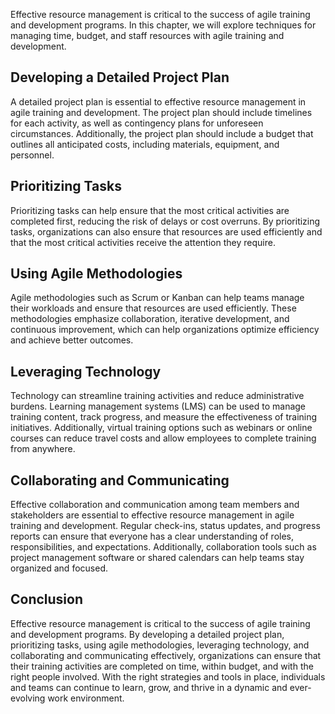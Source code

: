 
Effective resource management is critical to the success of agile training and development programs. In this chapter, we will explore techniques for managing time, budget, and staff resources with agile training and development.

Developing a Detailed Project Plan
----------------------------------

A detailed project plan is essential to effective resource management in agile training and development. The project plan should include timelines for each activity, as well as contingency plans for unforeseen circumstances. Additionally, the project plan should include a budget that outlines all anticipated costs, including materials, equipment, and personnel.

Prioritizing Tasks
------------------

Prioritizing tasks can help ensure that the most critical activities are completed first, reducing the risk of delays or cost overruns. By prioritizing tasks, organizations can also ensure that resources are used efficiently and that the most critical activities receive the attention they require.

Using Agile Methodologies
-------------------------

Agile methodologies such as Scrum or Kanban can help teams manage their workloads and ensure that resources are used efficiently. These methodologies emphasize collaboration, iterative development, and continuous improvement, which can help organizations optimize efficiency and achieve better outcomes.

Leveraging Technology
---------------------

Technology can streamline training activities and reduce administrative burdens. Learning management systems (LMS) can be used to manage training content, track progress, and measure the effectiveness of training initiatives. Additionally, virtual training options such as webinars or online courses can reduce travel costs and allow employees to complete training from anywhere.

Collaborating and Communicating
-------------------------------

Effective collaboration and communication among team members and stakeholders are essential to effective resource management in agile training and development. Regular check-ins, status updates, and progress reports can ensure that everyone has a clear understanding of roles, responsibilities, and expectations. Additionally, collaboration tools such as project management software or shared calendars can help teams stay organized and focused.

Conclusion
----------

Effective resource management is critical to the success of agile training and development programs. By developing a detailed project plan, prioritizing tasks, using agile methodologies, leveraging technology, and collaborating and communicating effectively, organizations can ensure that their training activities are completed on time, within budget, and with the right people involved. With the right strategies and tools in place, individuals and teams can continue to learn, grow, and thrive in a dynamic and ever-evolving work environment.
